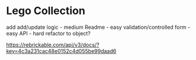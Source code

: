 # Lego Collection

add add/update logic - medium
Readme - easy
validation/controlled form - easy
API - hard
refactor to object?

https://rebrickable.com/api/v3/docs/?key=4c3a231cac48e0152c4d055be99daad6
